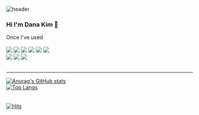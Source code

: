 ![header](https://capsule-render.vercel.app/api?type=waving&color=auto&height=100&section=header)

  ### Hi I'm Dana Kim 👋

  Once I've used <br/><br/>
  <img src="https://img.shields.io/badge/HTML-E34F26?style=for-the-badge&logo=HTML5&logoColor=white"/>  <img src="https://img.shields.io/badge/CSS-1572B6?style=for-the-badge&logo=CSS3&logoColor=white"/>  <img src="https://img.shields.io/badge/JavaScript-F7DF1E?style=for-the-badge&logo=JavaScript&logoColor=white"/>
   <img src="https://img.shields.io/badge/Node.js-339933?style=for-the-badge&logo=Node.js&logoColor=white"/>  <img src="https://img.shields.io/badge/React-61DAFB?style=for-the-badge&logo=React&logoColor=white"/>  <img src="https://img.shields.io/badge/TypeScript-3178C6?style=for-the-badge&logo=TypeScript&logoColor=white"/>
   <br/> 
   <img src="https://img.shields.io/badge/Axios-5A29E4?style=for-the-badge&logo=Axios&logoColor=white"/>  <img src="https://img.shields.io/badge/Sass-CC6699?style=for-the-badge&logo=Sass&logoColor=white"/> <img src="https://img.shields.io/badge/Python-3776AB?style=for-the-badge&logo=Python&logoColor=white"/> <br/><br/>

  *****
  [![Anurag's GitHub stats](https://github-readme-stats.vercel.app/api?username=danakim530&show_icons=true&theme=radical)](https://github.com/danakim530/github-readme-stats)<br/> 
  [![Top Langs](https://github-readme-stats.vercel.app/api/top-langs/?username=danakim530&size_weight=0.5&count_weight=0.5&langs_count=7&layout=compact&theme=radical)](https://github.com/danakim530/github-readme-stats) <br/>
  <br/> <br/> 
  [![Hits](https://hits.seeyoufarm.com/api/count/incr/badge.svg?url=https%3A%2F%2Fgithub.com%2Fdanakim530&count_bg=%2379C83D&title_bg=%23555555&icon=&icon_color=%23E7E7E7&title=hits&edge_flat=false)](https://hits.seeyoufarm.com)
  <!-- ![Footer](https://capsule-render.vercel.app/api?type=waving&color=yellow&height=100&section=footer) -->

<!--
**danakim530/danakim530** is a ✨ _special_ ✨ repository because its `README.md` (this file) appears on your GitHub profile.

Here are some ideas to get you started:

- 🔭 I’m currently working on ...
- 🌱 I’m currently learning ...
- 👯 I’m looking to collaborate on ...
- 🤔 I’m looking for help with ...
- 💬 Ask me about ...
- 📫 How to reach me: ...
- 😄 Pronouns: ...
- ⚡ Fun fact: ...
-->
